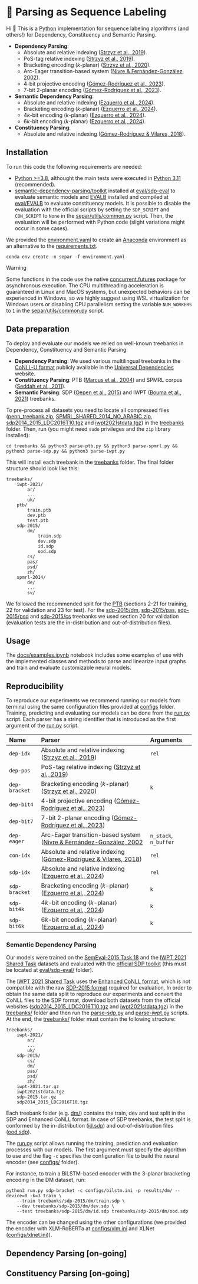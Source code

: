 # :seedling: Parsing as Sequence Labeling

Hi :wave: This is a [Python](https://www.python.org/) implementation for sequence labeling algorithms (and others!) for Dependency, Constituency and Semantic Parsing.


- **Dependency Parsing**:
    - Absolute and relative indexing ([Strzyz et al., 2019](https://aclanthology.org/N19-1077/)).
    - PoS-tag relative indexing ([Strzyz et al., 2019](https://aclanthology.org/N19-1077/)).
    - Bracketing encoding ($k$-planar) ([Strzyz et al., 2020](https://aclanthology.org/2020.coling-main.223/)).
    - Arc-Eager transition-based system ([Nivre & Fernández-González, 2002](https://aclanthology.org/J14-2002/)).
    - $4$-bit projective  encoding ([Gómez-Rodríguez et al., 2023](https://aclanthology.org/2023.emnlp-main.393/)).
    - $7$-bit $2$-planar encoding ([Gómez-Rodríguez et al., 2023](https://aclanthology.org/2023.emnlp-main.393/)).
- **Semantic Dependency Parsing**:
    - Absolute and relative indexing ([Ezquerro et al., 2024]()).
    - Bracketing encoding ($k$-planar) ([Ezquerro et al., 2024]()).
    - $4k$-bit encoding ($k$-planar) ([Ezquerro et al., 2024]()).
    - $6k$-bit encoding ($k$-planar) ([Ezquerro et al., 2024]()).
- **Constituency Parsing**:
    - Absolute and relative indexing ([Gómez-Rodríguez & Vilares, 2018](https://aclanthology.org/D18-1162/)).

## Installation 

To run this code the following requirements are needed:

- [Python >=3.8](https://www.python.org/downloads/), althought the main tests were executed in [Python 3.11](https://www.python.org/downloads/release/python-3110/) (recommended).
- [semantic-dependency-parsing/toolkit](https://github.com/semantic-dependency-parsing/toolkit) installed at [eval/sdp-eval](eval/sdp-eval) to evaluate semantic models and [EVALB](http://pauillac.inria.fr/~seddah/evalb_spmrl2013.tar.gz ) installed and compiled at [eval/EVALB](eval/EVALB) to evaluate constituency models. It is possible to disable the evaluation with the official scripts by setting the `SDP_SCRIPT` and `CON_SCRIPT` to `None` in the [separ/utils/common.py](separ/utils/common.py) script. Then, the evaluation will be performed with Python code (slight variations might occur in some cases).

We provided the [environment.yaml](environment.yaml) to create an [Anaconda](https://anaconda.org/) environment as an alternative to the [requirements.txt](requirements.txt).

```shell 
conda env create -n separ -f environment.yaml
```


> [!WARNING]
> Some functions in the code use the native [concurrent.futures](https://docs.python.org/es/3/library/concurrent.futures.html) package for asynchronous execution. The CPU multithreading acceleration is guaranteed in Linux and MacOS systems, but unexpected behaviors can be experienced in Windows, so we highly suggest using WSL virtualization for Windows users or disabling CPU parallelism setting the variable `NUM_WORKERS` to `1` in the [separ/utils/common.py](separ/utils/common.py) script.




## Data preparation 

To deploy and evaluate our models we relied on well-known treebanks in Dependency, Constituency and Semantic Parsing:

- **Dependency Parsing**: We used various multilingual treebanks in the [CoNLL-U format](https://universaldependencies.org/format.html) publicly available in the [Universal Dependencies](https://universaldependencies.org/) website. 
- **Constituency Parsing**:  PTB ([Marcus et al., 2004](https://aclanthology.org/J93-2004/)) and SPMRL corpus ([Seddah et al., 2011](https://aclanthology.org/volumes/W11-38/)).
- **Semantic Parsing**: SDP ([Oepen et al., 2015](https://aclanthology.org/S15-2153/)) and IWPT ([Bouma et al., 2021](https://aclanthology.org/2021.iwpt-1.15/)) treebanks. 

To pre-process all datasets you need to locate all compressed files ([penn_treebank.zip](treebanks/penn_treebank.zip), [SPMRL_SHARED_2014_NO_ARABIC.zip](treebanks/SPMRL_SHARED_2014_NO_ARABIC.zip), [sdp2014_2015_LDC2016T10.tgz](treebanks/sdp2014_2015_LDC2016T10.tgz) and [iwpt2021stdata.tgz](treebanks/iwpt2021stdata.tgz)) in the [treebanks](treebanks) folder. Then, run (you might need `sudo` privileges and the `zip` library installed):

```shell
cd treebanks && python3 parse-ptb.py && python3 parse-spmrl.py && python3 parse-sdp.py && python3 parse-iwpt.py
```

This will install each treebank in the [treebanks](treebanks/) folder. The final folder structure should look like this:

```
treebanks/
    iwpt-2021/
        ar/
        ...
        uk/
    ptb/
        train.ptb
        dev.ptb
        test.ptb
    sdp-2015/
        dm/
            train.sdp
            dev.sdp
            id.sdp
            ood.sdp
        cs/
        pas/
        psd/
        zh/
    spmrl-2014/
        de/
        ...
        sv/
```

We followed the recommended split for the [PTB](treebanks/ptb) (sections 2-21 for training, 22 for validation and 23 for test). For the [sdp-2015/dm](treebank/sdp-2015/dm), [sdp-2015/pas](treebank/sdp-2015/pas), [sdp-2015/psd](treebank/sdp-2015/psd) and [sdp-2015/cs](treebank/sdp-2015/cs) treebanks we used section 20 for validation (evaluation tests are the in-distribution and out-of-distribution files).


## Usage 

The [docs/examples.ipynb](docs/examples.ipynb) notebook includes some examples of use with the implemented classes and methods to parse and linearize input graphs and train and evaluate customizable neural models. 

## Reproducibility 

To reproduce our experiments we recommend running our models from terminal using the same configuration files provided at [configs](configs/) folder. Training, predicting and evaluating our models can be done from the [run.py](run.py) script. Each parser has a string identifier that is introduced as the first argument of the [run.py](run.py) script. 

| **Name** | **Parser** | **Arguments** |
|:---------|:-----------|:--------------|
| `dep-idx` | Absolute and relative indexing ([Strzyz et al., 2019](https://aclanthology.org/N19-1077/)) | `rel` |
| `dep-pos` | PoS-tag relative indexing ([Strzyz et al., 2019](https://aclanthology.org/N19-1077/)) | |
| `dep-bracket` | Bracketing encoding ($k$-planar) ([Strzyz et al., 2020](https://aclanthology.org/2020.coling-main.223/)) | `k` | 
| `dep-bit4` | $4$-bit projective  encoding ([Gómez-Rodríguez et al., 2023](https://aclanthology.org/2023.emnlp-main.393/)) | |
| `dep-bit7` |  $7$-bit $2$-planar encoding ([Gómez-Rodríguez et al., 2023](https://aclanthology.org/2023.emnlp-main.393/)) | | 
| `dep-eager` | Arc-Eager transition-based system ([Nivre & Fernández-González, 2002](https://aclanthology.org/J14-2002/) | `n_stack`, `n_buffer` | 
| `con-idx` | Absolute and relative indexing ([Gómez-Rodríguez & Vilares, 2018](https://aclanthology.org/D18-1162/)) | `rel` | 
| `sdp-idx` | Absolute and relative indexing ([Ezquerro et al., 2024]()) | `rel` | 
| `sdp-bracket` | Bracketing encoding ($k$-planar) ([Ezquerro et al., 2024]()) | `k` | 
| `sdp-bit4k` | $4k$-bit encoding ($k$-planar) ([Ezquerro et al., 2024]()) | `k` | 
| `sdp-bit6k` | $6k$-bit encoding ($k$-planar) ([Ezquerro et al., 2024]()) | `k` | 



### Semantic Dependency Parsing 

Our models were trained on the [SemEval-2015 Task 18](https://alt.qcri.org/semeval2015/task18/) and the [IWPT 2021 Shared Task](https://universaldependencies.org/iwpt21/) datasets and evaluated with the [official SDP toolkit](https://github.com/semantic-dependency-parsing/toolkit) (this must be located at [eval/sdp-eval/](../eval/sdp-eval/) folder). 

The [IWPT 2021 Shared Task](https://universaldependencies.org/iwpt21/) uses the [Enhanced CoNLL format](https://universaldependencies.org/u/overview/enhanced-syntax.html), which is not compatible with the raw [SDP-2015 format](https://alt.qcri.org/semeval2015/task18/index.php?id=data-and-tools) required for evaluation. In order to obtain the same data split to reproduce our experiments and convert the CoNLL files to the SDP format, download both datasets from the official websites ([sdp2014_2015_LDC2016T10.tgz](https://catalog.ldc.upenn.edu/LDC2016T10) and [iwpt2021stdata.tgz](https://universaldependencies.org/iwpt21/data.html)) in the [treebanks/](../treebanks/) folder and then run the [parse-sdp.py](../treebanks/parse-sdp.py) and [parse-iwpt.py](../treebanks/parse-iwpt.py) scripts. At the end, the [treebanks/](../treebanks/) folder must contain the following structure:

```
treebanks/
    iwpt-2021/
        ar/
        ...
        uk/
    sdp-2015/
        cs/
        dm/
        pas/
        psd/
        zh/
    iwpt-2021.tar.gz
    iwpt2021stdata.tgz
    sdp-2015.tar.gz
    sdp2014_2015_LDC2016T10.tgz
```

Each treebank folder (e.g. [dm/](../treebanks/sdp-2015/dm/)) contains the train, dev and test split in the SDP and Enhanced CoNLL format. In case of SDP treebanks, the test split is conformed by the in-distribution ([id.sdp](../treebanks/sdp-2015/dm/id.sdp)) and out-of-distribution files ([ood.sdp](../treebanks/sdp-2015/dm/ood.sdp)).

The [run.py](../run.py) script allows running the training, prediction and evaluation processes with our models. The first argument must specify the algorithm to use and the flag `-c` specifies the configuration file to build the neural encoder (see [configs/](../configs/) folder).

For instance, to train a BiLSTM-based encoder with the $3$-planar bracketing encoding in the DM dataset, run:

```shell
python3 run.py sdp-bracket -c configs/bilstm.ini -p results/dm/ --device=0 -k=3 train \
    --train treebanks/sdp-2015/dm/train.sdp \
    --dev treebanks/sdp-2015/dm/dev.sdp \
    --test treebanks/sdp-2015/dm/id.sdp treebanks/sdp-2015/dm/ood.sdp
```

The encoder can be changed using the other configurations (we provided the encoder with XLM-RoBERTa at [configs/xlm.ini](configs/xlm.ini) and XLNet ([configs/xlnet.ini](configs/xlnet.ini))). 


## Dependency Parsing [on-going]

## Constituency Parsing [on-going]



